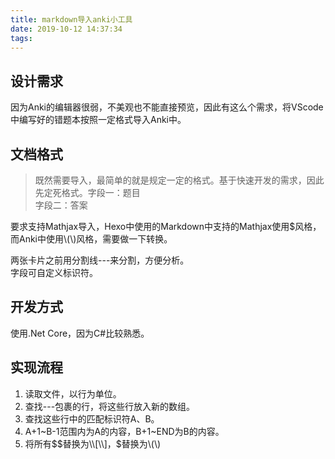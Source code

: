 ```yaml
---
title: markdown导入anki小工具
date: 2019-10-12 14:37:34
tags:
---
```

## 设计需求
因为Anki的编辑器很弱，不美观也不能直接预览，因此有这么个需求，将VScode中编写好的错题本按照一定格式导入Anki中。

## 文档格式
> 既然需要导入，最简单的就是规定一定的格式。基于快速开发的需求，因此先定死格式。字段一：题目  
字段二：答案  

要求支持Mathjax导入，Hexo中使用的Markdown中支持的Mathjax使用$风格，而Anki中使用\\(\\)风格，需要做一下转换。  

两张卡片之前用分割线---来分割，方便分析。  
字段可自定义标识符。  

## 开发方式
使用.Net Core，因为C#比较熟悉。  

## 实现流程
1. 读取文件，以行为单位。  
2. 查找---包裹的行，将这些行放入新的数组。  
3. 查找这些行中的匹配标识符A、B。  
4. A+1~B-1范围内为A的内容，B+1~END为B的内容。  
5. 将所有$$替换为\\[\\]，$替换为\\(\\)